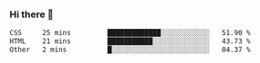 ### Hi there 👋

<!--START_SECTION:waka-->

```txt
CSS     25 mins         █████████████░░░░░░░░░░░░   51.90 %
HTML    21 mins         ███████████░░░░░░░░░░░░░░   43.73 %
Other   2 mins          █░░░░░░░░░░░░░░░░░░░░░░░░   04.37 %
```

<!--END_SECTION:waka-->
